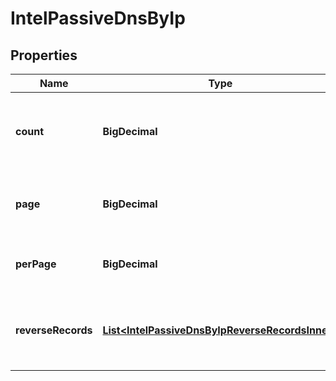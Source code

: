 

# IntelPassiveDnsByIp


## Properties

| Name | Type | Description | Notes |
|------------ | ------------- | ------------- | -------------|
|**count** | **BigDecimal** | Total results returned based on your search parameters. |  [optional] |
|**page** | **BigDecimal** | Current page within paginated list of results. |  [optional] |
|**perPage** | **BigDecimal** | Number of results per page of results. |  [optional] |
|**reverseRecords** | [**List&lt;IntelPassiveDnsByIpReverseRecordsInner&gt;**](IntelPassiveDnsByIpReverseRecordsInner.md) | Reverse DNS look-ups observed during the time period. |  [optional] |



